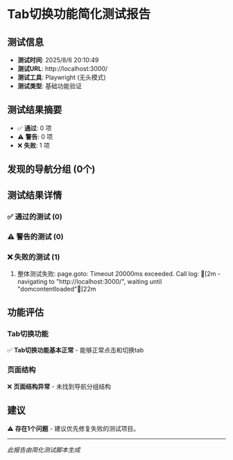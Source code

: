 # Tab切换功能简化测试报告

## 测试信息
- **测试时间**: 2025/8/6 20:10:49
- **测试URL**: http://localhost:3000/
- **测试工具**: Playwright (无头模式)
- **测试类型**: 基础功能验证

## 测试结果摘要
- ✅ **通过**: 0 项
- ⚠️  **警告**: 0 项  
- ❌ **失败**: 1 项

## 发现的导航分组 (0个)



## 测试结果详情

### ✅ 通过的测试 (0)


### ⚠️  警告的测试 (0)


### ❌ 失败的测试 (1)
1. 整体测试失败: page.goto: Timeout 20000ms exceeded.
Call log:
[2m  - navigating to "http://localhost:3000/", waiting until "domcontentloaded"[22m


## 功能评估

### Tab切换功能
✅ **Tab切换功能基本正常** - 能够正常点击和切换tab

### 页面结构
❌ **页面结构异常** - 未找到导航分组结构

## 建议
⚠️  **存在1个问题** - 建议优先修复失败的测试项目。

---
*此报告由简化测试脚本生成*
